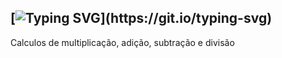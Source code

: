 [![Typing SVG](https://readme-typing-svg.demolab.com?font=Silkscreen&size=22&pause=970&color=F7DC00&background=FFB10427&vCenter=true&width=475&lines=Opera%C3%A7%C3%B5es+b%C3%A1sicas+da+aritm%C3%A9tica_;%2B+-+x+%C3%B7_)](https://git.io/typing-svg)
---
Calculos de multiplicação, adição, subtração e divisão
